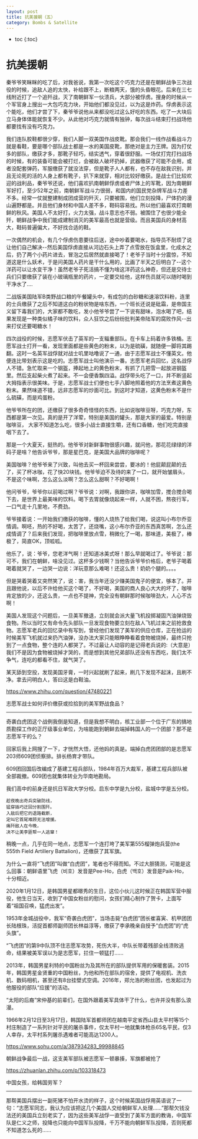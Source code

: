 ```yaml
---
layout: post
title: 抗美援朝（五）
category: Bombs & Satellite 
---
```


* toc
{:toc}

# 抗美援朝

秦爷爷笑眯眯的吃了后，对我爸说，我第一次吃这个巧克力还是在朝鲜战争三次战役的时候，追敌人追的太快，补给跟不上，断粮两天，饿的头昏眼花。后来在三七线附近打了一个追歼战，灭了南朝鲜军一伙溃兵，大部分被俘虏。搜身的时候从一个军官身上搜出一大包巧克力块，开始他们都没见过，以为这是炸药。俘虏表示这个能吃，他们才尝了下，秦爷爷说他从来都没吃过这么好吃的东西。吃了一大块后立马身体体能就恢复不少。从此他对巧克力就情有独钟，每次战斗结束打扫战场他都要找有没有巧克力。

我们连队胶鞋都很少穿，我们人脚一双美国作战皮靴。那会我们一线作战看战斗力就是看鞋，要是哪个部队战士都是一水的美国皮靴，那绝对是主力王牌。因为打仗多的部队，缴获才多，那靴子轻巧，结实透气，穿着很舒服。一场仗打完打扫战场的时候，有的装备可能会被打烂，会被敌人破坏扔掉，武器缴获了可能不会用，或者没配套弹药，军服缴获了就没法穿，但是靴子人人都有，也不存在敌我识别，并且无论死的活的人身上都有靴子，扒下来就穿，相对比较好缴获。是战士们比较欢迎的战利品，秦爷爷还说，他们喜欢扒南朝鲜俘虏或者尸体上的军靴，因为南朝鲜军好打，至少52年之前，南朝鲜军战斗力很弱，和国内的国民党杂牌军战斗力差不多。经常一仗就整建制成团成营的歼灭，只要被围，他们立刻投降，尸体扔的漫山遍野都是。并且他们身材和中国人差不多，鞋码容易找。所以他们最喜欢打南朝鲜的秋风。美国人不太好打，火力太强，战斗意志也不弱。被围住了也很少能全歼，朝鲜战争中我们能成建制消灭的美军最高也就是营级。而且美国兵的身材高大，鞋码普遍偏大，不好找合适的鞋。

一次偶然的机会，有几个俘虏伤患要往后送，途中吵着要喝水，指导员不耐烦了说让他们自己解决--然后美国俘虏直接从河边石头上弄了点雪放在饭盒里，化成水之后，扔了两个小药片进去，冒泡之后居然就直接喝了！老爷子当时十分震惊，不知道这是什么妖术，于是问美国人药片是干什么用的，比画了半天之后明白了--这个洋药可以让水变干净！虽然老爷子死活搞不懂为啥这洋药这么神奇，但还是交待士兵们只要缴获了装在小玻璃瓶里的药片，一定要交给他，这样伤员就可以随时喝到干净水了....

二战版美国陆军B类野战口粮的午餐罐头中，有成包的白砂糖和速溶饮料粉，连里的士兵缴获了之后不知道这白的粉状物是啥东西，一个班长还说是砒霜，是帝国主义留下毒我们的，大家都不敢吃，发小他爷爷尝了一下说有甜味，泡水喝了吧，结果发现是一种类似橘子味的饮料，众人狂饮之后纷纷批判美帝陆军的腐败作风--出来打仗还要喝糖水！

四次战役的时候，志愿军伏击了英军的一支辎重部队。在卡车上码着许多铁桶。志愿军战士打开一看，发现里面都是些黄色的粉末，以为是硫磺，就随便一脚将其踢翻。这时一名英军战俘就对战士叽里咕噜说了一通，由于志愿军战士不懂英文。他便连比带划表示这是吃的。志愿军战士叫他演示一番。志愿军老兵回忆，这名战俘人不错。急忙取来一个钢盔，捧起地上的黄色粉末，有抓了几把雪一起放进钢盔里。然后支起柴火煮了起来。不一会便香飘四溢。战俘带头吃了一口，并不断竖起大拇指表示很美味。于是，志愿军战士们便也七手八脚地照着他的方法烹煮这黄色粉末。果然味道不错，远非志愿军的炒面可比。到这时才知道，这黄色粉末不是什么硫磺，而是鸡蛋粉。

他爷爷所在的团，还缴获了很多奇奇怪怪的东西，比如说咖啡豆呀，巧克力呀，东西都是第一次见。真的是开了洋荤，特别是美国的罐头，那是大家的最爱。特别是咖啡豆， 大家不知道怎么吃，很多小战士直接生嚼，还有口香糖，他们吃完直接咽下去了。

那是一个大夏天，挺热的。他爷爷对新鲜事物很感兴趣，就问他，那花花绿绿的洋码子是啥？他告诉爷爷，那是星巴克，是美国大品牌的咖啡呢？

美国咖啡？他爷爷来了兴致，叫他去买一杯回来尝尝，要冰的！他屁颠屁颠的去了，买了杯冰咖，花了快20块钱。他爷爷迫不及待的来了一口，就开始皱眉头，不是这个味啊，怎么这么淡啊？怎么这么甜啊？不好喝啊！

他问爷爷，爷爷你以前喝过啊？爷爷说：对啊，我跟你讲，咖啡加雪，搅合搅合喝下去，是世界上最美味的饮料。喝下去胃就像烧起来一样，人就不困，熬夜行军，一口气走十几里地，不费劲。

爷爷接着说：一开始我们缴获的咖啡，懂的人烧热了给我们喝，说这叫小布尔乔亚情调。啊呸，热的不好喝，太苦了，还烧嘴，这小布尔乔亚的东西真苦啊，怎么还成情调了？后来我们发现，把咖啡里放点雪，稍微化了一喝，那味道，美极了，棒极了，简直OK，顶呱呱。

他乐了，说：爷爷，您老洋气啊！还知道冰美式呀！那么早就喝过了。爷爷说：那可不，我们在朝鲜，啥没见过。这杯多少钱啊？当他告诉爷爷价格后，老爷子喝着喝着就哭了，一边哭一边说：洋玩意那么难喝！还这么贵！奶奶个腿的。。。。

但是哭着哭着又突然笑了，说：害，我当年还没少赚美国鬼子的便宜，够本了。并且跟他说，以后不许给他买这个喝了，不好喝，美国的商人良心大大的坏了，咖啡肯定放的少，还这么贵，一点也不提神，完全没有朝鲜那时候咖啡劲大，人心不古啊！

美国人发现这个问题后，一旦美军撤退，立刻就会派大量飞机投掷凝固汽油弹烧毁食物。所以当时又有命令先头部队一旦发现食物要立刻在敌人飞机过来之前抢救食物。志愿军老兵的回忆录中有写到，曾经他们发现了美军的供应仓库，正在抢运的时候美军飞机就过来扔汽油弹，没办法大家只能眼睁睁看着食物被烧掉，最终只抢到了一点食物，整个连的人都哭了。不过最让人动容的是记得老兵说的:（大意是）我们不是因为食物被烧掉才哭的，而是想到其他兄弟部队还没有东西吃，我们太不争气，连吃的都看不住，就气哭了。

某天舔到空投，发现美国牙膏，一时兴起就刷了起来，刷几下发现不起沫，且刷不净。拿去问明白人，答曰这是白鞋油。

https://www.zhihu.com/question/47480221

志愿军战士如何评价缴获或捡拾到的美军野战食品？

----

奇袭白虎团这个战例我倒是知道，但是我想不明白，核工业部一个位于广东的搞地质勘探工作的正厅级事业单位，为啥能跑到朝鲜去端掉韩国人的一个团部？那不是志愿军干的么？

回家后我上网搜了一下，才恍然大悟，还他妈的真是。端掉白虎团团部的是志愿军203师609团侦察排。排长杨育才带队。

609团回国后改编成了基建工程兵部队，1984年百万大裁军，基建工程兵部队被全部裁撤。609团也就集体转业为华南地勘局。

我们高中的前身还是抗日军政大学分校。启东中学是九分校，盐城中学是五分校。

```text
趁夜晚出奇兵突破防线，
猛穿插巧迂回分割围歼。
入敌后把它的退路截断，
定叫它首尾难顾无法增援。
痛歼敌人在今晚，
决不让美李匪帮一人逃窜！
```

稍晚一点，几乎在同一地点，志愿军一个连打垮了美军第555榴弹炮兵营(the 555th Field Artillery Battalion)，还缴获了其军旗。

为什么一直将“飞虎团”叫做“白虎团”，笔者也不得而知。不过大胆猜测，可能是这么回事：朝鲜语里飞虎（비호）发音是Pee-Ho，白虎（백호）发音是Paik-Ho，十分相近。

2020年1月12日，是韩国男星都暻秀的生日，这位小伙儿这时候正在韩国军营中服役，他生日当天，收到了中国女粉丝的慰问，女孩们精心制作了贺卡，上面写着“祖国召唤，猛虎出发”。

1953年金城战役中，我军“奇袭白虎团”，当场击毙“白虎团”团长崔喜寅、机甲团团长陆根珠，活捉首都师副师团长林益淳等，缴获了李承晚亲自授予“白虎团”的“虎头旗”。

“飞虎团”的第9中队顶不住志愿军攻势，死伤大半，中队长带着残部全线溃败逃命，结果被美军误以为是志愿军，拦住一顿猛打…… 

2013年，韩国男星利特的中国粉丝为及其所在的部队提供军用的保暖套装。2015年，韩国男星金贤重的中国粉丝，为他和所在部队的宿舍，提供了电视机、洗衣机、数码相机，甚至还有8台挂壁式空调。2016年，郑允浩的粉丝团，也发起过为他服役的部队“应援”的活动。

“太阳的后裔”宋仲基的前辈们，在国外跟着美军具体干了什么，也许并没有那么浪漫。

1966年2月12日至3月17日，韩国陆军首都师团在越南平定省西山县太平村等15个村庄制造了一系列针对平民的屠杀事件，仅太平村一地就集体枪杀65名平民，仅3人幸存，太平村系列屠杀遇难者可能高达1200人。

https://www.sohu.com/a/387934283_99988845

朝鲜战争最后一战，这支美军部队被志愿军一顿暴揍，军旗都被抢了

https://zhuanlan.zhihu.com/p/103318473

中国女孩，给韩国劳军？

----

那帮美国兵摆出一副死猪不怕开水烫的样子，这个时候英国战俘用英语说了一句：“志愿军同志，我认为应该把这几个美国人交给朝鲜军人处理……”那帮欠钱没法还的美国兵立刻老实了，因为这些美军战俘一直受到了美军方面的教诲，中国军队是仁义之师，投降也只能向中国军队投降，千万不能向朝鲜军队投降，否则死都不知道怎么死的……
